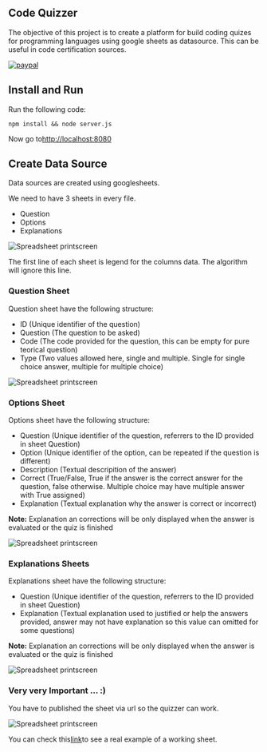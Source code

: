## Code Quizzer
The objective of this project is to create a platform for build coding quizes for programming languages using google sheets as datasource.
This can be useful in code certification sources.

[![paypal](https://raw.githubusercontent.com/Menda0/code-quizzer/master/buymecoffee.png)](https://www.paypal.com/cgi-bin/webscr?cmd=_s-xclick&hosted_button_id=9UN7YK72L3ME6)



## Install and Run
Run the following code:
```
npm install && node server.js
```

Now go to[http://localhost:8080](http://localhost:8080)


## Create Data Source
Data sources are created using googlesheets.

We need to have 3 sheets in every file.

- Question
- Options
- Explanations

![Spreadsheet printscreen](https://raw.githubusercontent.com/Menda0/code-quizzer/master/print1.png)

The first line of each sheet is legend for the columns data. The algorithm will ignore this line.

### Question Sheet
Question sheet have the following structure:

- ID (Unique identifier of the question)
- Question (The question to be asked)
- Code (The code provided for the question, this can be empty for pure teorical question)
- Type (Two values allowed here, single and multiple. Single for single choice answer, multiple for multiple choice)

![Spreadsheet printscreen](https://raw.githubusercontent.com/Menda0/code-quizzer/master/print2.png)

### Options Sheet
Options sheet have the following structure: 
- Question (Unique identifier of the question, referrers to the ID provided in sheet Question)
- Option (Unique identifier of the option, can be repeated if the question is different)
- Description (Textual descripition of the answer)
- Correct (True/False, True if the answer is the correct answer for the question, false otherwise. Multiple choice may have multiple answer with True assigned)
- Explanation (Textual explanation why the answer is correct or incorrect)

**Note:**
Explanation an corrections will be only displayed when the answer is evaluated or the quiz is finished 

![Spreadsheet printscreen](https://raw.githubusercontent.com/Menda0/code-quizzer/master/print3.png)

### Explanations Sheets
Explanations sheet have the following structure:

- Question (Unique identifier of the question, referrers to the ID provided in sheet Question)
- Explanation (Textual explanation used to justified or help the answers provided, answer may not have explanation so this value can omitted for some questions)

**Note:**
Explanation an corrections will be only displayed when the answer is evaluated or the quiz is finished 

![Spreadsheet printscreen](https://raw.githubusercontent.com/Menda0/code-quizzer/master/print4.png)

### Very very Important ... :)
You have to published the sheet via url so the quizzer can work.

![Spreadsheet printscreen](https://raw.githubusercontent.com/Menda0/code-quizzer/master/print5.png)


You can check this[link](https://docs.google.com/spreadsheets/d/1MTD1givsY2n2dZcFJ7oHImEX_ngmk60OGdja45onVZc/edit?usp=sharing)to see a real example of a working sheet.




